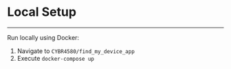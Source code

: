 # Local Setup
-----------------------------------------------------------------------------
Run locally using Docker:

1. Navigate to ```CYBR4580/find_my_device_app```
2. Execute ```docker-compose up```
